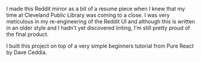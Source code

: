 I made this Reddit mirror as a bit of a resume piece when I knew that my time at Cleveland Public Library was coming to a close.  I was very meticulous in my re-engineering of the Reddit UI and although this is written in an older style and I hadn't yet discovered linting, I'm still pretty proud of the final product.

I built this project on top of a very simple beginners tutorial from Pure React by Dave Ceddia.
